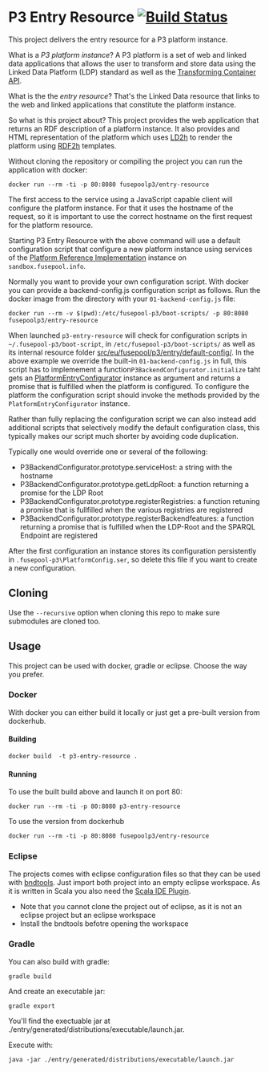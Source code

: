 # P3 Entry Resource [![Build Status](https://travis-ci.org/fusepoolP3/p3-entry-resource.svg?branch=master)](https://travis-ci.org/fusepoolP3/p3-entry-resource)


This project delivers the entry resource for a P3 platform instance.

What is a *P3 platform instance*? A P3 platform is a set of web and linked data
applications that allows the user to transform and store data using the Linked 
Data Platform (LDP) standard as well as the 
[Transforming Container API](https://github.com/fusepoolP3/overall-architecture/blob/master/transforming-container-api.md). 

What is the the *entry resource*? That's the Linked Data resource that links to 
the web and linked applications that constitute the platform instance.

So what is this project about? This project provides the web application that 
returns an RDF description of a platform instance. It also provides and HTML
representation of the platform which uses [LD2h](https://github.com/rdf2h/ld2h) to render the platform using 
[RDF2h](https://github.com/rdf2h/rdf2h) templates.

Without cloning the repository or compiling the project you can run the application
with docker:

    docker run --rm -ti -p 80:8080 fusepoolp3/entry-resource

The first access to the service using a JavaScript capable client will configure 
the platform instance. For that it uses the hostname of the request, so it is
important to use the correct hostname on the first request for the platform resource.

Starting P3 Entry Resource with the above command will use a default configuration
script that configure a new platform instance using services of the [Platform 
Reference Implementation](https://github.com/fusepoolP3/p3-platform-reference-implementation) 
instance on `sandbox.fusepool.info`.

Normally you want to provide your own configuration script. With docker you can 
provide a  backend-config.js configuration script as follows. Run the docker 
image from the directory with your `01-backend-config.js` file:

    docker run --rm -v $(pwd):/etc/fusepool-p3/boot-scripts/ -p 80:8080 fusepoolp3/entry-resource 

When launched `p3-entry-resource` will check for configuration scripts in `~/.fusepool-p3/boot-script`, in `/etc/fusepool-p3/boot-scripts/` as well as its internal resource folder [src/eu/fusepool/p3/entry/default-config/](entry/src/eu/fusepool/p3/entry/default-config/). In the above example we override the built-in `01-backend-config.js` in full, this script has to implemement a function`P3BackendConfigurator.initialize` taht gets an [PlatformEntryConfigurator](entry/src/META-INF/resources/js/PlatformEntryConfigurator.js) instance as argument and returns a promise that is fulfilled when the platform is configured. To configure the platform the configuration script should invoke the methods provided by the `PlatformEntryConfigurator` instance. 

Rather than fully replacing the configuration script we can also instead add additional scripts that selectively modify the default configuration class, this typically makes our script much shorter by avoiding code duplication.

Typically one would override one or several of the following:

* P3BackendConfigurator.prototype.serviceHost: a string with the hostname
* P3BackendConfigurator.prototype.getLdpRoot: a function returning a promise for the LDP Root
* P3BackendConfigurator.prototype.registerRegistries: a function retuning a promise that is fullfilled when the various registries are registered
* P3BackendConfigurator.prototype.registerBackendfeatures: a function returning a promise that is fulfilled when the LDP-Root and the SPARQL Endpoint are registered

After the first configuration an instance stores its configuration persistently 
in `.fusepool-p3\PlatformConfig.ser`, so delete this file if you want to create 
a new configuration.


## Cloning

Use the `--recursive` option when cloning this repo to make sure submodules are cloned too.

## Usage

This project can be used with docker, gradle or eclipse. Choose the way you prefer.

### Docker

With docker you can either build it locally or just get a pre-built version from dockerhub.

#### Building

    docker build  -t p3-entry-resource .
    
#### Running

To use the built build above and launch it on port 80:

    docker run --rm -ti -p 80:8080 p3-entry-resource
    
To use the version from dockerhub

    docker run --rm -ti -p 80:8080 fusepoolp3/entry-resource
    
### Eclipse

The projects comes with eclipse configuration files so that they can be used with [bndtools](http://bndtools.org/). Just import both project into an empty eclipse workspace. As it is written in Scala you also need the [Scala IDE Plugin](http://scala-ide.org/).

 * Note that you cannot clone the project out of eclipse, as it is not an eclipse project but an eclipse workspace
 * Install the bndtools befotre opening the workspace

### Gradle

You can also build with gradle:

    gradle build
    
And create an executable jar:

    gradle export

You'll find the exectuable jar at ./entry/generated/distributions/executable/launch.jar.

Execute with:

    java -jar ./entry/generated/distributions/executable/launch.jar


